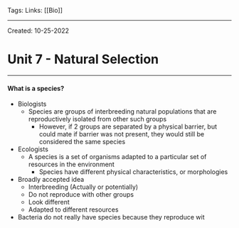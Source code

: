 Tags:
Links: [[Bio]]

---
Created: 10-25-2022
# Unit 7 - Natural Selection
---

#### What is a species?
- Biologists
	- Species are groups of interbreeding natural populations that are reproductively isolated from other such groups
		- However, if 2 groups are separated by a physical barrier, but could mate if barrier was not present, they would still be considered the same species
- Ecologists
	- A species is a set of organisms adapted to a particular set of resources in the environment
		- Species have different physical characteristics, or morphologies
- Broadly accepted idea
	- Interbreeding (Actually or potentially)
	- Do not reproduce with other groups
	- Look different
	- Adapted to different resources
- Bacteria do not really have species because they reproduce wit